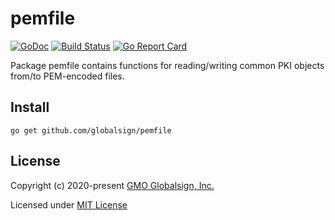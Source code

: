 # pemfile

[![GoDoc](https://godoc.org/github.com/globalsign/pemfile?status.svg)](https://godoc.org/github.com/globalsign/pemfile)
[![Build Status](https://github.com/globalsign/pemfile/actions/workflows/go.yml/badge.svg)](https://github.com/globalsign/pemfile/actions/workflows/go.yml)
[![Go Report Card](https://goreportcard.com/badge/github.com/globalsign/pemfile)](https://goreportcard.com/report/github.com/globalsign/pemfile)

Package pemfile contains functions for reading/writing common PKI objects
from/to PEM-encoded files.

## Install

    go get github.com/globalsign/pemfile

## License

Copyright (c) 2020-present [GMO Globalsign, Inc.](https://github.com/globalsign)

Licensed under [MIT License](./LICENSE)
